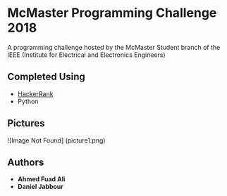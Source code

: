 # McMaster Programming Challenge 2018

A programming challenge hosted by the McMaster Student branch of the IEEE (Institute for Electrical and Electronics Engineers)

## Completed Using

* [HackerRank](https://www.hackerrank.com/)
* Python

## Pictures

![Image Not Found] (picture1.png)

## Authors

* **Ahmed Fuad Ali**
* **Daniel Jabbour**

